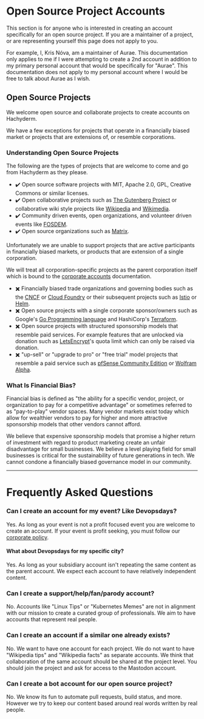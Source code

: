 # Open Source Project Accounts

This section is for anyone who is interested in creating an account specifically for an open source project.
If you are a maintainer of a project, or are representing yourself this page does not apply to you.

For example, I, Kris Nóva, am a maintainer of Aurae.
This documentation only applies to me if I were attempting to create a 2nd account in addition to my primary personal account that would be specifically for "Aurae".
This documentation does not apply to my personal account where I would be free to talk about Aurae as I wish.

## Open Source Projects

We welcome open source and collaborate projects to create accounts on Hachyderm.

We have a few exceptions for projects that operate in a financially biased market or projects that are extensions of, or resemble corporations.

### Understanding Open Source Projects

The following are the types of projects that are welcome to come and go from Hachyderm as they please.

- :heavy_check_mark: Open source software projects with MIT, Apache 2.0, GPL, Creative Commons or similar licenses.
- :heavy_check_mark: Open collaborative projects such as [The Gutenberg Project](https://www.gutenberg.org/) or collaborative wiki style projects like [Wikipedia](https://wikipedia.org) and [Wikimedia](https://wikimedia.org).
- :heavy_check_mark: Community driven events, open organizations, and volunteer driven events like [FOSDEM](https://fosdem.org/).
- :heavy_check_mark: Open source organizations such as [Matrix](https://matrix.org).

Unfortunately we are unable to support projects that are active participants in financially biased markets, or products that are extension of a single corporation.

We will treat all corporation-specific projects as the parent corporation itself which is bound to the [corporate accounts](corporate-accounts.md) documentation.

- :heavy_multiplication_x: Financially biased trade organizations and governing bodies such as the [CNCF](https://www.cncf.io/about/join/) or [Cloud Foundry](https://www.cloudfoundry.org/membership/) or their subsequent projects such as [Istio](https://www.cncf.io/projects/istio/) or [Helm](https://www.cncf.io/projects/helm/).
- :heavy_multiplication_x: Open source projects with a single corporate sponsor/owners such as Google's [Go Programming language](https://go.dev/) and HashiCorp's [Terraform](https://www.terraform.io/).
- :heavy_multiplication_x: Open source projects with structured sponsorship models that resemble paid services. For example features that are unlocked via donation such as [LetsEncrypt](https://letsencrypt.org/sponsors/)'s quota limit which can only be raised via donation.
- :heavy_multiplication_x: "up-sell" or "upgrade to pro" or "free trial" model projects that resemble a paid service such as [pfSense Community Edition](https://www.pfsense.org/download/) or [Wolfram Alpha](https://www.wolfram.com/open-materials/).

### What Is Financial Bias?

Financial bias is defined as "the ability for a specific vendor, project, or organization to pay for a competitive advantage" or sometimes referred to as "pay-to-play" vendor spaces.
Many vendor markets exist today which allow for wealthier vendors to pay for higher and more attractive sponsorship models that other vendors cannot afford.

We believe that expensive sponsorship models that promise a higher return of investment with regard to product marketing create an unfair disadvantage for small businesses. We believe a level playing field for small businesses is critical for the sustainability of future generations in tech. We cannot condone a financially biased governance model in our community.

---

# Frequently Asked Questions

### Can I create an account for my event? Like Devopsdays?

Yes. As long as your event is not a profit focused event you are welcome to create an account. If your event is profit seeking, you must follow our [corporate policy](https://github.com/hachyderm/community/blob/main/corporate-accounts.md).

#### What about Devopsdays for my specific city?

Yes. As long as your subsidiary account isn't repeating the same content as the parent account. We expect each account to have relatively independent content.

### Can I create a support/help/fan/parody account?

No. Accounts like "Linux Tips" or "Kubernetes Memes" are not in alignment with our mission to create a curated group of professionals. We aim to have accounts that represent real people.

### Can I create an account if a similar one already exists?

No. We want to have one account for each project. We do not want to have "Wikipedia tips" and "Wikipedia facts" as separate accounts. We think that collaboration of the same account should be shared at the project level. You should join the project and ask for access to the Mastodon account.

### Can I create a bot account for our open source project?

No. We know its fun to automate pull requests, build status, and more. However we try to keep our content based around real words written by real people.
